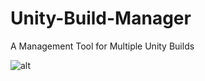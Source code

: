 # Unity-Build-Manager
A Management Tool for Multiple Unity Builds

![alt](http://i.imgur.com/nyuFPfP.png "Application Interface")
